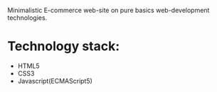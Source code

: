 Minimalistic E-commerce web-site on pure basics web-development technologies.

# Technology stack:

- HTML5
- CSS3
- Javascript(ECMAScript5)

